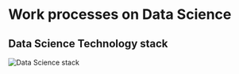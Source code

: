 # Work processes on Data Science

## Data Science Technology stack

![Data Science stack](https://github.com/vicotrbb/machine_learning/blob/master/work_process_and_tools/machine-learning-projects-stack.png)
